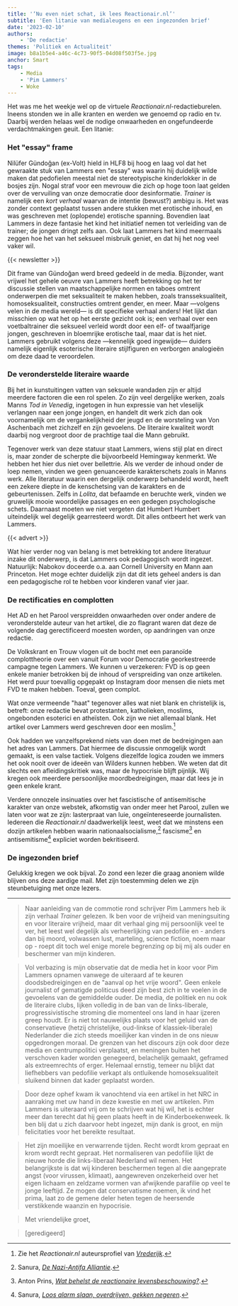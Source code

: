 ```yaml
---
title: '‘Nu even niet schat, ik lees Reactionair.nl’'
subtitle: 'Een litanie van medialeugens en een ingezonden brief'
date: '2023-02-10'
authors:
    - 'De redactie'
themes: 'Politiek en Actualiteit'
image: b8a1b5e4-a46c-4c73-90f5-04d08f503f5e.jpg
anchor: Smart
tags:
    - Media
    - 'Pim Lammers'
    - Woke
---
```


Het was me het weekje wel op de virtuele *Reactionair.nl*-redactieburelen. Ineens stonden we in alle kranten en werden we genoemd op radio en tv. Daarbij werden helaas wel de nodige onwaarheden en ongefundeerde verdachtmakingen geuit. Een litanie:


### Het "essay" frame

Nilüfer Gündoğan (ex-Volt) hield in HLF8 bij hoog en laag vol dat het gewraakte stuk van Lammers een "essay" was waarin hij duidelijk wilde maken dat pedofielen meestal niet de stereotypische kinderlokker in de bosjes zijn. Nogal straf voor een mevrouw die zich op hoge toon laat gelden over de vervuiling van onze democratie door desinformatie. *Trainer* is namelijk een _kort verhaal_ waarvan de intentie (bewust?) ambigu is. Het was zonder context geplaatst tussen andere stukken met erotische inhoud, en was geschreven met (oplopende) erotische spanning. Bovendien laat Lammers in deze fantasie het kind het initiatief nemen tot verleiding van de trainer; de jongen dringt zelfs aan. Ook laat Lammers het kind meermaals zeggen hoe het van het seksueel misbruik geniet, en dat hij het nog veel vaker wil.

{{< newsletter >}}

Dit frame van Gündoğan werd breed gedeeld in de media. Bijzonder, want vrijwel het gehele oeuvre van Lammers heeft betrekking op het ter discussie stellen van maatschappelijke normen en taboes omtrent onderwerpen die met seksualiteit te maken hebben, zoals transseksualiteit, homoseksualiteit, constructies omtrent gender, en meer. Maar —volgens velen in de media wereld— is dit  specifieke verhaal anders! Het lijkt dan misschien op wat het op het eerste gezicht ook is; een verhaal over een voetbaltrainer die seksueel verleid wordt door een elf- of twaalfjarige jongen, geschreven in bloemrijke erotische taal, maar dat is het niet. Lammers gebruikt volgens deze —kennelijk goed ingewijde— duiders namelijk eigenlijk esoterische literaire stijlfiguren en verborgen analogieën om deze daad te veroordelen.


### De veronderstelde literaire waarde

Bij het in kunstuitingen vatten van seksuele wandaden zijn er altijd meerdere factoren die een rol spelen. Zo zijn veel dergelijke werken, zoals Manns _Tod in Venedig_, ingetogen in hun expressie van het vleselijk verlangen naar een jonge jongen, en handelt dit werk zich dan ook voornamelijk om de vergankelijkheid der jeugd en de worsteling van Von Aschenbach met zichzelf en zijn gevoelens. De literaire kwaliteit wordt daarbij nog vergroot door de prachtige taal die Mann gebruikt.

Tegenover werk van deze statuur staat Lammers, wiens stijl plat en direct is, maar zonder de scherpte die bijvoorbeeld Hemingway kenmerkt. We hebben het hier dus niet over bellettrie.
Als we verder de inhoud onder de loep nemen, vinden we geen genuanceerde karakterschets zoals in Manns werk. Alle literatuur waarin een dergelijk onderwerp behandeld wordt, heeft een zekere diepte in de kenschetsing van de karakters en de gebeurtenissen. Zelfs in _Lolita_, dat befaamde en beruchte werk, vinden we gruwelijk mooie woordelijke passages en een gedegen psychologische schets. Daarnaast moeten we niet vergeten dat Humbert Humbert uiteindelijk wel degelijk gearresteerd wordt. Dit alles ontbeert het werk van Lammers.

{{< advert >}}

Wat hier verder nog van belang is met betrekking tot andere literatuur inzake dit onderwerp, is dat Lammers ook pedagogisch wordt ingezet. Natuurlijk: Nabokov doceerde o.a. aan Cornell University en Mann aan Princeton. Het moge echter duidelijk zijn dat dit iets geheel anders is dan een pedagogische rol te hebben voor kinderen vanaf vier jaar.


### De rectificaties en complotten

Het AD en het Parool verspreidden onwaarheden over onder andere de veronderstelde auteur van het artikel, die zo flagrant waren dat deze de volgende dag gerectificeerd moesten worden, op aandringen van onze redactie.

De Volkskrant en Trouw vlogen uit de bocht met een paranoïde complottheorie over een vanuit Forum voor Democratie georkestreerde campagne tegen Lammers. We kunnen u verzekeren: FVD is op geen enkele manier betrokken bij de inhoud of verspreiding van onze artikelen. Het werd puur toevallig opgepakt op Instagram door mensen die niets met FVD te maken hebben. Toeval, geen complot.

Wat onze vermeende "haat" tegenover alles wat niet blank en christelijk is, betreft: onze redactie bevat protestanten, katholieken, moslims, ongebonden esoterici en atheïsten. Ook zijn we niet allemaal blank. Het artikel over Lammers werd geschreven door een moslim.[^1]

Ook hadden we vanzelfsprekend niets van doen met de bedreigingen aan het adres van Lammers. Dat hiermee de discussie onmogelijk wordt gemaakt, is een valse tactiek. Volgens diezelfde logica zouden we immers het ook nooit over de ideeën van Wilders kunnen hebben. We weten dat dit slechts een afleidingskritiek was, maar de hypocrisie blijft pijnlijk. Wij kregen ook meerdere persoonlijke moordbedreigingen, maar dat lees je in geen enkele krant. 

Verdere onnozele insinuaties over het fascistische of antisemitische karakter van onze webstek, afkomstig van onder meer het Parool, zullen we laten voor wat ze zijn: lasterpraat van luie, ongeïntereseerde journalisten. Iedereen die *Reactionair.nl* daadwerkelijk leest, weet dat we minstens een dozijn artikelen hebben waarin nationaalsocialisme,[^2] fascisme[^3] en antisemitisme[^4] expliciet worden bekritiseerd.


### De ingezonden brief

Gelukkig kregen we ook bijval. Zo zond een lezer die graag anoniem wilde blijven ons deze aardige mail. Met zijn toestemming delen we zijn steunbetuiging met onze lezers.

- - -

> Naar aanleiding van de commotie rond schrijver Pim Lammers heb ik zijn verhaal *Trainer* gelezen. Ik ben voor de vrijheid van meningsuiting en voor literaire vrijheid, maar dit verhaal ging mij persoonlijk veel te ver, het leest wel degelijk als verheerlijking van pedofilie en - anders dan bij moord, volwassen lust, marteling, science fiction, noem maar op - roept dit toch wel enige morele begrenzing op bij mij als ouder en beschermer van mijn kinderen. 

> Vol verbazing is mijn observatie dat de media het in koor voor Pim Lammers opnamen vanwege de uiteraard af te keuren doodsbedreigingen en de "aanval op het vrije woord". Geen enkele journalist of gematigde politicus deed zijn best zich in te voelen in de gevoelens van de gemiddelde ouder. De media, de politiek en nu ook de literaire clubs, lijken volledig in de ban van de links-liberale, progressivistische stroming die momenteel ons land in haar ijzeren greep houdt. Er is niet tot nauwelijks plaats voor het geluid van de conservatieve (hetzij christelijke, oud-linkse of klassiek-liberale) Nederlander die zich steeds moeilijker kan vinden in de ons nieuw opgedrongen moraal. De grenzen van het discours zijn ook door deze media en centrumpolitici verplaatst, en meningen buiten het verschoven kader worden genegeerd, belachelijk gemaakt, geframed als extreemrechts of erger. Helemaal ernstig, temeer nu blijkt dat liefhebbers van pedofilie verkapt als ontluikende homoseksualiteit sluikend binnen dat kader geplaatst worden.

> Door deze ophef kwam ik vanochtend via een artikel in het NRC in aanraking met uw hand in deze kwestie en met uw artikelen. Pim Lammers is uiteraard vrij om te schrijven wat hij wil, het is echter meer dan terecht dat hij geen plaats heeft in de Kinderboekenweek. Ik ben blij dat u zich daarvoor hebt ingezet, mijn dank is groot, en mijn felicitaties voor het bereikte resultaat.

> Het zijn moeilijke en verwarrende tijden. Recht wordt krom gepraat en krom wordt recht gepraat. Het normaliseren van pedofilie lijkt de nieuwe horde die links-liberaal Nederland wil nemen. Het belangrijkste is dat wij kinderen beschermen tegen al die aangeprate angst (voor virussen, klimaat), aangewreven onzekerheid over het eigen lichaam en zeldzame vormen van afwijkende parafilie op veel te jonge leeftijd. Ze mogen dat conservatisme noemen, ik vind het prima, laat zo de gemene deler heten tegen de heersende verstikkende waanzin en hypocrisie.

> Met vriendelijke groet,

> [geredigeerd]


[^1]: Zie het *Reactionair.nl* auteursprofiel van *[Vrederijk](https://reactionair.nl/auteurs/vrederijk/)*.
[^2]: Sanura, *[De Nazi-Antifa Alliantie](https://reactionair.nl/artikelen/de-nazi-antifa-alliantie/)*.
[^3]: Anton Prins, *[Wat behelst de reactionaire levensbeschouwing?](https://reactionair.nl/artikelen/wat-behelst-de-reactionaire-levenshouding/)*.
[^4]: Sanura, *[Loos alarm slaan, overdrijven, gekken negeren](https://reactionair.nl/artikelen/loos-alarm-slaan-overdrijven-gekken-negeren/)*.
